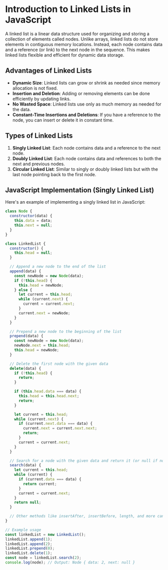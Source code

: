 # Introduction to Linked Lists in JavaScript

A linked list is a linear data structure used for organizing and storing a collection of elements called nodes. Unlike arrays, linked lists do not store elements in contiguous memory locations. Instead, each node contains data and a reference (or link) to the next node in the sequence. This makes linked lists flexible and efficient for dynamic data storage.

## Advantages of Linked Lists

- **Dynamic Size**: Linked lists can grow or shrink as needed since memory allocation is not fixed.
- **Insertion and Deletion**: Adding or removing elements can be done efficiently by updating links.
- **No Wasted Space**: Linked lists use only as much memory as needed for the data.
- **Constant-Time Insertions and Deletions**: If you have a reference to the node, you can insert or delete it in constant time.

## Types of Linked Lists

1. **Singly Linked List**: Each node contains data and a reference to the next node.
2. **Doubly Linked List**: Each node contains data and references to both the next and previous nodes.
3. **Circular Linked List**: Similar to singly or doubly linked lists but with the last node pointing back to the first node.

## JavaScript Implementation (Singly Linked List)

Here's an example of implementing a singly linked list in JavaScript:

```js
class Node {
  constructor(data) {
    this.data = data;
    this.next = null;
  }
}

class LinkedList {
  constructor() {
    this.head = null;
  }

  // Append a new node to the end of the list
  append(data) {
    const newNode = new Node(data);
    if (!this.head) {
      this.head = newNode;
    } else {
      let current = this.head;
      while (current.next) {
        current = current.next;
      }
      current.next = newNode;
    }
  }

  // Prepend a new node to the beginning of the list
  prepend(data) {
    const newNode = new Node(data);
    newNode.next = this.head;
    this.head = newNode;
  }

  // Delete the first node with the given data
  delete(data) {
    if (!this.head) {
      return;
    }

    if (this.head.data === data) {
      this.head = this.head.next;
      return;
    }

    let current = this.head;
    while (current.next) {
      if (current.next.data === data) {
        current.next = current.next.next;
        return;
      }
      current = current.next;
    }
  }

  // Search for a node with the given data and return it (or null if not found)
  search(data) {
    let current = this.head;
    while (current) {
      if (current.data === data) {
        return current;
      }
      current = current.next;
    }
    return null;
  }

  // Other methods like insertAfter, insertBefore, length, and more can be added here
}

// Example usage
const linkedList = new LinkedList();
linkedList.append(1);
linkedList.append(2);
linkedList.prepend(0);
linkedList.delete(1);
const node = linkedList.search(2);
console.log(node); // Output: Node { data: 2, next: null }
```